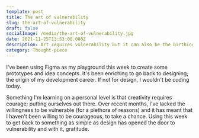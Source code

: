 ```yaml
---
template: post
title: The art of vulnerability
slug: the-art-of-vulnerability
draft: false
socialImage: /media/the-art-of-vulnerability.jpg
date: 2021-11-25T13:53:00.000Z
description: Art requires vulnerability but it can also be the birthing place of it.
category: Thought-piece
---
```

I've been using Figma as my playground this week to create some prototypes and idea concepts.
It's been enriching to go back to designing; the origin of my development career. If not for design, I wouldn't be coding today.

Something I'm learning on a personal level is that creativity requires courage; putting ourselves out there.
Over recent months, I've lacked the willingness to be vulnerable (for a plethora of reasons) and it has meant that
I haven't been willing to be courageous, to take a chance. Using this week to get back to something as simple as
design has opened the door to vulnerability and with it, gratitude.